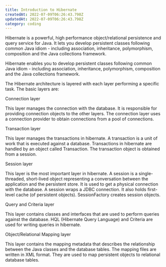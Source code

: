```yaml
---
title: Introduction to Hibernate
createdAt: 2022-07-09T06:26:43.798Z
updatedAt: 2022-07-09T06:26:43.798Z
category: coding
---
```


Hibernate is a powerful, high performance object/relational persistence and query service for Java. It lets you develop persistent classes following common Java idiom - including association, inheritance, polymorphism, composition and the Java collections framework. 

Hibernate enables you to develop persistent classes following common Java idiom - including association, inheritance, polymorphism, composition and the Java collections framework. 

The Hibernate architecture is layered with each layer performing a specific task. The basic layers are:

Connection layer

This layer manages the connection with the database. It is responsible for providing connection objects to the other layers. The connection layer uses a connection provider to obtain connections from a pool of connections.

Transaction layer

This layer manages the transactions in hibernate. A transaction is a unit of work that is executed against a database. Transactions in hibernate are handled by an object called Transaction. The transaction object is obtained from a session.

Session layer

This layer is the most important layer in hibernate. A session is a single-threaded, short-lived object representing a conversation between the application and the persistent store. It is used to get a physical connection with the database. A session wraps a JDBC connection. It also holds first-level cache (of persistent objects). SessionFactory creates session objects.

Query and Criteria layer

This layer contains classes and interfaces that are used to perform queries against the database. HQL (Hibernate Query Language) and Criteria are used for writing queries in hibernate.

Object/Relational Mapping layer

This layer contains the mapping metadata that describes the relationship between the Java classes and the database tables. The mapping files are written in XML format. They are used to map persistent objects to relational database tables.
